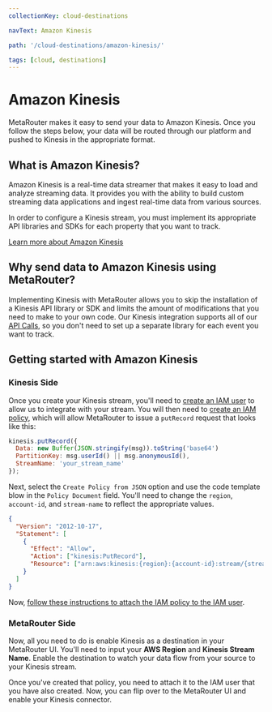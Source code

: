 ```yaml
---
collectionKey: cloud-destinations

navText: Amazon Kinesis

path: '/cloud-destinations/amazon-kinesis/'

tags: [cloud, destinations]
---
```


# Amazon Kinesis

MetaRouter makes it easy to send your data to Amazon Kinesis. Once you follow the steps below, your data will be routed through our platform and pushed to Kinesis in the appropriate format.

## What is Amazon Kinesis?

Amazon Kinesis is a real-time data streamer that makes it easy to load and analyze streaming data. It provides you with the ability to build custom streaming data applications and ingest real-time data from various sources.

In order to configure a Kinesis stream, you must implement its appropriate API libraries and SDKs for each property that you want to track.

[Learn more about Amazon Kinesis](https://aws.amazon.com/documentation/kinesis/)

## Why send data to Amazon Kinesis using MetaRouter?

Implementing Kinesis with MetaRouter allows you to skip the installation of a Kinesis API library or SDK and limits the amount of modifications that you need to make to your own code. Our Kinesis integration supports all of our [API Calls](/sources/analytics-js/), so you don't need to set up a separate library for each event you want to track.

## Getting started with Amazon Kinesis

### Kinesis Side

Once you create your Kinesis stream, you'll need to [create an IAM user](http://docs.aws.amazon.com/IAM/latest/UserGuide/id_users_create.html#id_users_create_console) to allow us to integrate with your stream. You will then need to [create an IAM policy](http://docs.aws.amazon.com/IAM/latest/UserGuide/access_policies_create.html), which will allow MetaRouter to issue a `putRecord` request that looks like this:

```javascript
kinesis.putRecord({
  Data: new Buffer(JSON.stringify(msg)).toString('base64')
  PartitionKey: msg.userId() || msg.anonymousId(),
  StreamName: 'your_stream_name'
});
```

Next, select the `Create Policy from JSON` option and use the code template blow in the `Policy Document` field. You'll need to change the `region`, `account-id`, and `stream-name` to reflect the appropriate values.

```json
{
  "Version": "2012-10-17",
  "Statement": [
    {
      "Effect": "Allow",
      "Action": ["kinesis:PutRecord"],
      "Resource": ["arn:aws:kinesis:{region}:{account-id}:stream/{stream-name}"]
    }
  ]
}
```

Now, [follow these instructions to attach the IAM policy to the IAM user](http://docs.aws.amazon.com/IAM/latest/UserGuide/access_policies_managed-using.html#attach-managed-policy-console).

### MetaRouter Side

Now, all you need to do is enable Kinesis as a destination in your MetaRouter UI. You'll need to input your **AWS Region** and **Kinesis Stream Name**. Enable the destination to watch your data flow from your source to your Kinesis stream.

Once you've created that policy, you need to attach it to the IAM user that you have also created. Now, you can flip over to the MetaRouter UI and enable your Kinesis connector.
